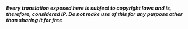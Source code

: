 ##### Every translation exposed here is subject to copyright laws and is, therefore, considered IP. _Do not make use of this for any purpose other than sharing it for free_
